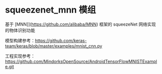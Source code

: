 # squeezenet_mnn 模组 #

基于 [MNN]](https://github.com/alibaba/MNN) 框架的 squeezeNet 网络实现的物体识别功能

模型构建参考：https://github.com/keras-team/keras/blob/master/examples/mnist_cnn.py

工程实现参考：https://github.com/MindorksOpenSource/AndroidTensorFlowMNISTExample.git